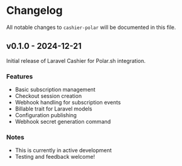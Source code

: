 # Changelog

All notable changes to `cashier-polar` will be documented in this file.

## v0.1.0  - 2024-12-21

Initial release of Laravel Cashier for Polar.sh integration.

### Features

- Basic subscription management
- Checkout session creation
- Webhook handling for subscription events
- Billable trait for Laravel models
- Configuration publishing
- Webhook secret generation command

### Notes

- This is currently in active development
- Testing and feedback welcome!
